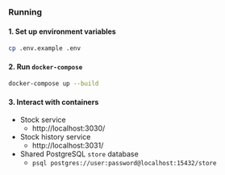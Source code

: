 ### Running

#### 1. Set up environment variables

```bash
cp .env.example .env
```

#### 2. Run `docker-compose`

```bash
docker-compose up --build
```

#### 3. Interact with containers
- Stock service
    - http://localhost:3030/
- Stock history service
    - http://localhost:3031/
- Shared PostgreSQL `store` database
    - `psql postgres://user:password@localhost:15432/store`
